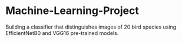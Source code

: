 # Machine-Learning-Project
Building a classifier that distinguishes images of 20 bird species using EfficientNetB0 and VGG16 pre-trained models.
